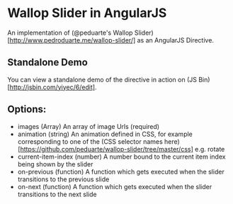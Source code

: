 # Wallop Slider in AngularJS
An implementation of (@peduarte's Wallop Slider)[http://www.pedroduarte.me/wallop-slider/] as an AngularJS Directive.

## Standalone Demo
You can view a standalone demo of the directive in action on (JS Bin)[http://jsbin.com/yiyec/6/edit].

## Options:
- images (Array) An array of image Urls (required)
- animation (string) An animation defined in CSS, for example corresponding to one of the (CSS selector names here)[https://github.com/peduarte/wallop-slider/tree/master/css] e.g. rotate
- current-item-index (number) A number bound to the current item index being shown by the slider
- on-previous (function) A function which gets executed when the slider transitions to the previous slide
- on-next (function) A function which gets executed when the slider transitions to the next slide